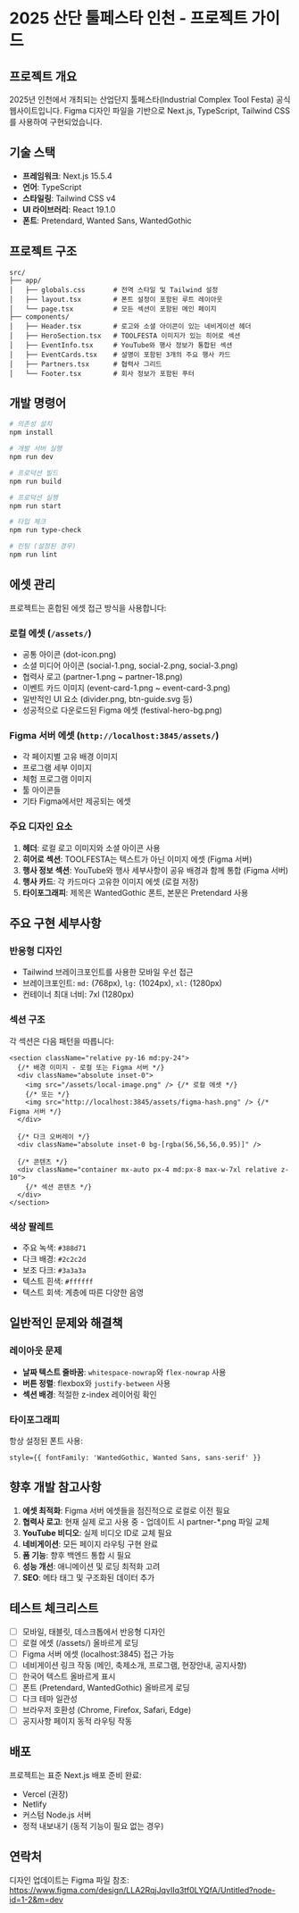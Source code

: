 # 2025 산단 툴페스타 인천 - 프로젝트 가이드

## 프로젝트 개요
2025년 인천에서 개최되는 산업단지 툴페스타(Industrial Complex Tool Festa) 공식 웹사이트입니다. Figma 디자인 파일을 기반으로 Next.js, TypeScript, Tailwind CSS를 사용하여 구현되었습니다.

## 기술 스택
- **프레임워크**: Next.js 15.5.4
- **언어**: TypeScript
- **스타일링**: Tailwind CSS v4
- **UI 라이브러리**: React 19.1.0
- **폰트**: Pretendard, Wanted Sans, WantedGothic

## 프로젝트 구조
```
src/
├── app/
│   ├── globals.css       # 전역 스타일 및 Tailwind 설정
│   ├── layout.tsx        # 폰트 설정이 포함된 루트 레이아웃
│   └── page.tsx          # 모든 섹션이 포함된 메인 페이지
├── components/
│   ├── Header.tsx        # 로고와 소셜 아이콘이 있는 네비게이션 헤더
│   ├── HeroSection.tsx   # TOOLFESTA 이미지가 있는 히어로 섹션
│   ├── EventInfo.tsx     # YouTube와 행사 정보가 통합된 섹션
│   ├── EventCards.tsx    # 설명이 포함된 3개의 주요 행사 카드
│   ├── Partners.tsx      # 협력사 그리드
│   └── Footer.tsx        # 회사 정보가 포함된 푸터
```

## 개발 명령어
```bash
# 의존성 설치
npm install

# 개발 서버 실행
npm run dev

# 프로덕션 빌드
npm run build

# 프로덕션 실행
npm run start

# 타입 체크
npm run type-check

# 린팅 (설정된 경우)
npm run lint
```

## 에셋 관리
프로젝트는 혼합된 에셋 접근 방식을 사용합니다:

### 로컬 에셋 (`/assets/`)
- 공통 아이콘 (dot-icon.png)
- 소셜 미디어 아이콘 (social-1.png, social-2.png, social-3.png)
- 협력사 로고 (partner-1.png ~ partner-18.png)
- 이벤트 카드 이미지 (event-card-1.png ~ event-card-3.png)
- 일반적인 UI 요소 (divider.png, btn-guide.svg 등)
- 성공적으로 다운로드된 Figma 에셋 (festival-hero-bg.png)

### Figma 서버 에셋 (`http://localhost:3845/assets/`)
- 각 페이지별 고유 배경 이미지
- 프로그램 세부 이미지
- 체험 프로그램 이미지
- 툴 아이콘들
- 기타 Figma에서만 제공되는 에셋

### 주요 디자인 요소
1. **헤더**: 로컬 로고 이미지와 소셜 아이콘 사용
2. **히어로 섹션**: TOOLFESTA는 텍스트가 아닌 이미지 에셋 (Figma 서버)
3. **행사 정보 섹션**: YouTube와 행사 세부사항이 공유 배경과 함께 통합 (Figma 서버)
4. **행사 카드**: 각 카드마다 고유한 이미지 에셋 (로컬 저장)
5. **타이포그래피**: 제목은 WantedGothic 폰트, 본문은 Pretendard 사용

## 주요 구현 세부사항

### 반응형 디자인
- Tailwind 브레이크포인트를 사용한 모바일 우선 접근
- 브레이크포인트: `md:` (768px), `lg:` (1024px), `xl:` (1280px)
- 컨테이너 최대 너비: 7xl (1280px)

### 섹션 구조
각 섹션은 다음 패턴을 따릅니다:
```tsx
<section className="relative py-16 md:py-24">
  {/* 배경 이미지 - 로컬 또는 Figma 서버 */}
  <div className="absolute inset-0">
    <img src="/assets/local-image.png" /> {/* 로컬 에셋 */}
    {/* 또는 */}
    <img src="http://localhost:3845/assets/figma-hash.png" /> {/* Figma 서버 */}
  </div>

  {/* 다크 오버레이 */}
  <div className="absolute inset-0 bg-[rgba(56,56,56,0.95)]" />

  {/* 콘텐츠 */}
  <div className="container mx-auto px-4 md:px-8 max-w-7xl relative z-10">
    {/* 섹션 콘텐츠 */}
  </div>
</section>
```

### 색상 팔레트
- 주요 녹색: `#388d71`
- 다크 배경: `#2c2c2d`
- 보조 다크: `#3a3a3a`
- 텍스트 흰색: `#ffffff`
- 텍스트 회색: 계층에 따른 다양한 음영

## 일반적인 문제와 해결책

### 레이아웃 문제
- **날짜 텍스트 줄바꿈**: `whitespace-nowrap`와 `flex-nowrap` 사용
- **버튼 정렬**: flexbox와 `justify-between` 사용
- **섹션 배경**: 적절한 z-index 레이어링 확인

### 타이포그래피
항상 설정된 폰트 사용:
```tsx
style={{ fontFamily: 'WantedGothic, Wanted Sans, sans-serif' }}
```

## 향후 개발 참고사항
1. **에셋 최적화**: Figma 서버 에셋들을 점진적으로 로컬로 이전 필요
2. **협력사 로고**: 현재 실제 로고 사용 중 - 업데이트 시 partner-*.png 파일 교체
3. **YouTube 비디오**: 실제 비디오 ID로 교체 필요
4. **네비게이션**: 모든 페이지 라우팅 구현 완료
5. **폼 기능**: 향후 백엔드 통합 시 필요
6. **성능 개선**: 애니메이션 및 로딩 최적화 고려
7. **SEO**: 메타 태그 및 구조화된 데이터 추가

## 테스트 체크리스트
- [ ] 모바일, 태블릿, 데스크톱에서 반응형 디자인
- [ ] 로컬 에셋 (/assets/) 올바르게 로딩
- [ ] Figma 서버 에셋 (localhost:3845) 접근 가능
- [ ] 네비게이션 링크 작동 (메인, 축제소개, 프로그램, 현장안내, 공지사항)
- [ ] 한국어 텍스트 올바르게 표시
- [ ] 폰트 (Pretendard, WantedGothic) 올바르게 로딩
- [ ] 다크 테마 일관성
- [ ] 브라우저 호환성 (Chrome, Firefox, Safari, Edge)
- [ ] 공지사항 페이지 동적 라우팅 작동

## 배포
프로젝트는 표준 Next.js 배포 준비 완료:
- Vercel (권장)
- Netlify
- 커스텀 Node.js 서버
- 정적 내보내기 (동적 기능이 필요 없는 경우)

## 연락처
디자인 업데이트는 Figma 파일 참조:
https://www.figma.com/design/LLA2RqjJqvIIq3tf0LYQfA/Untitled?node-id=1-2&m=dev